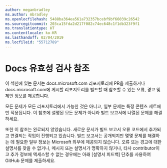 ```yaml
---
author: meganbradley
ms.author: mbradley
ms.openlocfilehash: 5488ba364ea561a732357bcebf9bf66039c26542
ms.sourcegitcommit: 203ca15fda2d217f082c74ec648c1f1db323f9f1
ms.translationtype: HT
ms.contentlocale: ko-KR
ms.lasthandoff: 02/04/2019
ms.locfileid: "55712789"
---
```

# <a name="docs-validation-reference"></a>Docs 유효성 검사 참조

이 섹션에 있는 문서는 docs.microsoft.com 리포지토리에 PR을 제출하거나 docs.microsoft.com에 게시할 리포지토리를 빌드할 때 참조할 수 있는 오류, 경고 및 제안 정보를 제공합니다.

모든 문제가 모든 리포지토리에서 가능한 것은 아니고, 일부 문제는 특정 콘텐츠 세트에만 적용됩니다. 이 참조에 설명된 모든 문제가 아니라 빌드 보고서에 나열된 문제를 해결하세요.

또한 이 참조는 완료되지 않았습니다. 새로운 문서가 빌드 보고서 오류 코드에서 추가되고 연결되는 작업이 진행되고 있습니다. 빌드 보고서는 공개되지만 몇몇 문제를 해결하는 데 필요한 일부 정보는 Microsoft 외부에 제공되지 않습니다. 오류 또는 경고에 대한 설명서를 찾을 수 없거나, 메시지 또는 설명서가 명확하지 않거나, 타사 contributor이고 추가 정보에 액세스할 수 없는 경우에는 아래 [설명서 피드백] 단추를 사용하여 GitHub 문제를 제출하세요.